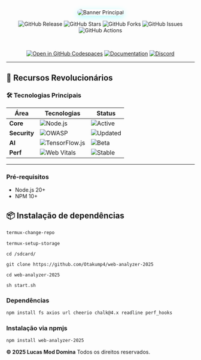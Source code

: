 <div align="center">
<img src="https://placehold.co/1200x400/1a1a1a/FFFFFF?text=🚀+Web+Analyzer+2025+Definitive+Edition" alt="Banner Principal" style="border-radius: 15px; box-shadow: 0 4px 15px rgba(0,255,255,0.3);">
</div>

<div align="center">

![GitHub Release](https://img.shields.io/github/v/release/Otakump4/web-analyzer-2025?style=for-the-badge&color=00ff88&label=RELEASE)
![GitHub Stars](https://img.shields.io/github/stars/Otakump4/web-analyzer-2025?style=for-the-badge&logo=starship&color=00ffff)
![GitHub Forks](https://img.shields.io/github/forks/Otakump4/web-analyzer-2025?style=for-the-badge&logo=git&color=ff69b4)
![GitHub Issues](https://img.shields.io/github/issues/Otakump4/web-analyzer-2025?style=for-the-badge&logo=checklist&color=ffff00)
![GitHub Actions](https://img.shields.io/github/actions/workflow/status/Otakump4/web-analyzer-2025/build.yml?style=for-the-badge&logo=githubactions)

</div>

<br>

<div align="center">

[![Open in GitHub Codespaces](https://img.shields.io/badge/Open%20in-GitHub%20Codespaces-267F99?style=for-the-badge&logo=github)](https://codespaces.new/Otakump4/web-analyzer-2025)
[![Documentation](https://img.shields.io/badge/Read-Documentation-8CA1A5?style=for-the-badge&logo=readthedocs)](https://github.com/Otakump4/web-analyzer-2025/wiki)
[![Discord](https://img.shields.io/badge/Join-Community-5865F2?style=for-the-badge&logo=discord)](https://discord.gg/yP5jA9Uh)

</div>

---

## 🌟 Recursos Revolucionários

### 🛠 Tecnologias Principais
<div align="center">

| Área| Tecnologias| Status|
|---------------|------------------------------------------------------------------------------------------------------|---------------|
| **Core**| ![Node.js](https://img.shields.io/badge/Node.js-20+-339933?logo=nodedotjs)| ![Active](https://img.shields.io/badge/ACTIVE-brightgreen) |
| **Security**| ![OWASP](https://img.shields.io/badge/OWASP%20Top%2010-2025-orange)| ![Updated](https://img.shields.io/badge/UPDATED%20DAILY-blue) |
| **AI**| ![TensorFlow.js](https://img.shields.io/badge/TensorFlow.js-3.0-FF6F00?logo=tensorflow) | ![Beta](https://img.shields.io/badge/BETA-important) |
| **Perf**| ![Web Vitals](https://img.shields.io/badge/Core%20Web%20Vitals-2025-FF468B) | ![Stable](https://img.shields.io/badge/STABLE-success) |

</div>

---

### Pré-requisitos
- Node.js 20+
- NPM 10+

## 📦 Instalação de dependências
```bash
termux-change-repo
```
```
termux-setup-storage
```
```
cd /sdcard/
```
```
git clone https://github.com/Otakump4/web-analyzer-2025
```
```
cd web-analyzer-2025
```
```
sh start.sh
```

### Dependências
```bash
npm install fs axios url cheerio chalk@4.x readline perf_hooks
```

### Instalação via npmjs 
```bash
npm install web-analyzer-2025
```

**© 2025 Lucas Mod Domina**
Todos os direitos reservados.
